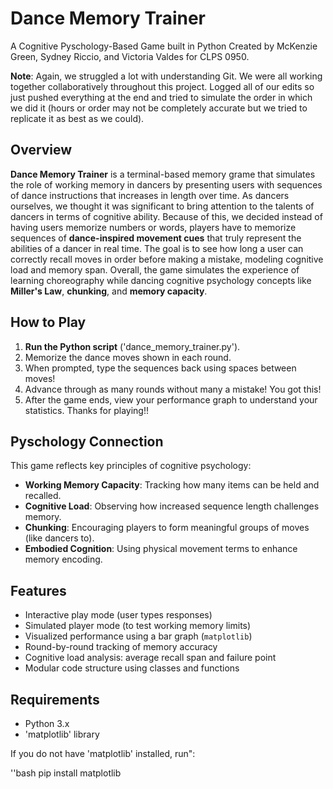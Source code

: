 # Dance Memory Trainer 
A Cognitive Pyschology-Based Game built in Python
Created by McKenzie Green, Sydney Riccio, and Victoria Valdes for CLPS 0950. 

**Note**: Again, we struggled a lot with understanding Git. We were all working together collaboratively throughout this project. Logged all of our edits so just pushed everything at the end and tried to simulate the order in which we did it (hours or order may not be completely accurate but we tried to replicate it as best as we could). 

## Overview 

**Dance Memory Trainer** is a terminal-based memory grame that simulates the role of working memory in dancers by presenting users with sequences of dance instructions that increases in length over time. As dancers ourselves, we thought it was significant to bring attention to the talents of dancers in terms of cognitive ability. Because of this, we decided instead of having users memorize numbers or words, players have to memorize sequences of **dance-inspired movement cues** that truly represent the abilities of a dancer in real time. The goal is to see how long a user can correctly recall moves in order before making a mistake, modeling cognitive load and memory span. Overall, the game simulates the experience of learning choreography while dancing cognitive psychology concepts like **Miller's Law**, **chunking**, and **memory capacity**. 

## How to Play

1. **Run the Python script** ('dance_memory_trainer.py').
2. Memorize the dance moves shown in each round.
3. When prompted, type the sequences back using spaces between moves!
4. Advance through as many rounds without many a mistake! You got this!
5. After the game ends, view your performance graph to understand your statistics. Thanks for playing!!

## Pyschology Connection 

This game reflects key principles of cognitive psychology:
- **Working Memory Capacity**: Tracking how many items can be held and recalled.
- **Cognitive Load**: Observing how increased sequence length challenges memory. 
- **Chunking**: Encouraging players to form meaningful groups of moves (like dancers to).
- **Embodied Cognition**: Using physical movement terms to enhance memory encoding.

## Features

- Interactive play mode (user types responses)
- Simulated player mode (to test working memory limits)
- Visualized performance using a bar graph (`matplotlib`)
- Round-by-round tracking of memory accuracy
- Cognitive load analysis: average recall span and failure point
- Modular code structure using classes and functions

## Requirements

- Python 3.x
- 'matplotlib' library

If you do not have 'matplotlib' installed, run":

''bash
pip install matplotlib 